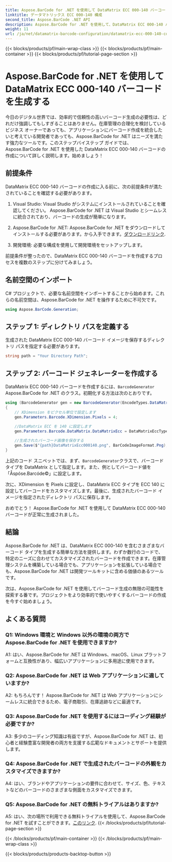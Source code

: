 ```yaml
---
title: Aspose.BarCode for .NET を使用して DataMatrix ECC 000-140 バーコードを生成する
linktitle: データマトリックス ECC 000-140 構成
second_title: Aspose.BarCode .NET API
description: Aspose.BarCode for .NET を使用して、DataMatrix ECC 000-140 バーコードを簡単に作成します。在庫管理などの効率を高めます。
weight: 11
url: /ja/net/datamatrix-barcode-configuration/datamatrix-ecc-000-140-configuration/
---
```


{{< blocks/products/pf/main-wrap-class >}}
{{< blocks/products/pf/main-container >}}
{{< blocks/products/pf/tutorial-page-section >}}

# Aspose.BarCode for .NET を使用して DataMatrix ECC 000-140 バーコードを生成する

今日のデジタル世界では、効率的で信頼性の高いバーコード生成の必要性は、どれだけ強調してもしすぎることはありません。在庫管理の合理化を検討しているビジネス オーナーであっても、アプリケーションにバーコード作成を統合したいと考えている開発者であっても、Aspose.BarCode for .NET はニーズを満たす強力なツールです。このステップバイステップ ガイドでは、Aspose.BarCode for .NET を使用した DataMatrix ECC 000-140 バーコードの作成について詳しく説明します。始めましょう！

## 前提条件

DataMatrix ECC 000-140 バーコードの作成に入る前に、次の前提条件が満たされていることを確認する必要があります。

1. Visual Studio: Visual Studio がシステムにインストールされていることを確認してください。 Aspose.BarCode for .NET は Visual Studio とシームレスに統合されており、バーコードの生成が簡単になります。

2.  Aspose.BarCode for .NET: Aspose.BarCode for .NET をダウンロードしてインストールする必要があります。から入手できます。[ダウンロードリンク](https://releases.aspose.com/barcode/net/).

3. 開発環境: 必要な構成を使用して開発環境をセットアップします。

前提条件が整ったので、DataMatrix ECC 000-140 バーコードを作成するプロセスを複数のステップに分けてみましょう。

## 名前空間のインポート

C# プロジェクトで、必要な名前空間をインポートすることから始めます。これらの名前空間は、Aspose.BarCode for .NET を操作するために不可欠です。

```csharp
using Aspose.BarCode.Generation;
```

## ステップ 1: ディレクトリ パスを定義する

生成された DataMatrix ECC 000-140 バーコード イメージを保存するディレクトリ パスを指定する必要があります。

```csharp
string path = "Your Directory Path";
```

## ステップ 2: バーコード ジェネレーターを作成する

 DataMatrix ECC 000-140 バーコードを作成するには、`BarcodeGenerator` Aspose.BarCode for .NET のクラス。初期化する方法は次のとおりです。

```csharp
using (BarcodeGenerator gen = new BarcodeGenerator(EncodeTypes.DataMatrix, "Åspóse.Barcóde©"))
{
    // XDimension をピクセル単位で設定します
    gen.Parameters.Barcode.XDimension.Pixels = 4;
    
    //DataMatrix ECC を 140 に設定します
    gen.Parameters.Barcode.DataMatrix.DataMatrixEcc = DataMatrixEccType.Ecc140;

    //生成されたバーコード画像を保存する
    gen.Save($"{path}DataMatrixEcc000140.png", BarCodeImageFormat.Png);
}
```

上記のコード スニペットでは、まず、`BarcodeGenerator`クラスで、バーコード タイプを DataMatrix として指定します。また、例としてバーコード値を「Åspóse.Barcóde©」に設定します。

次に、XDimension を Pixels に設定し、DataMatrix ECC タイプを ECC 140 に設定してバーコードをカスタマイズします。最後に、生成されたバーコード イメージを指定されたディレクトリ パスに保存します。

おめでとう！ Aspose.BarCode for .NET を使用して DataMatrix ECC 000-140 バーコードが正常に生成されました。

## 結論

Aspose.BarCode for .NET は、DataMatrix ECC 000-140 を含むさまざまなバーコード タイプを生成する簡単な方法を提供します。わずか数行のコードで、特定のニーズに合わせてカスタマイズされたバーコードを作成できます。在庫管理システムを構築している場合でも、アプリケーションを拡張している場合でも、Aspose.BarCode for .NET は開発ツールキットに含める価値のあるツールです。

次は、Aspose.BarCode for .NET を使用してバーコード生成の無限の可能性を探索する番です。プロジェクトをより効率的で使いやすくするバーコードの作成を今すぐ始めましょう。

## よくある質問

### Q1: Windows 環境と Windows 以外の環境の両方で Aspose.BarCode for .NET を使用できますか?

A1: はい、Aspose.BarCode for .NET は Windows、macOS、Linux プラットフォームと互換性があり、幅広いアプリケーションに多用途に使用できます。

### Q2: Aspose.BarCode for .NET は Web アプリケーションに適していますか?

A2: もちろんです！ Aspose.BarCode for .NET は Web アプリケーションにシームレスに統合できるため、電子商取引、在庫追跡などに最適です。

### Q3: Aspose.BarCode for .NET を使用するにはコーディング経験が必要ですか?

A3: 多少のコーディング知識は有益ですが、Aspose.BarCode for .NET は、初心者と経験豊富な開発者の両方を支援する広範なドキュメントとサポートを提供します。

### Q4: Aspose.BarCode for .NET で生成されたバーコードの外観をカスタマイズできますか?

A4: はい、ブランドやアプリケーションの要件に合わせて、サイズ、色、テキストなどのバーコードのさまざまな側面をカスタマイズできます。

### Q5: Aspose.BarCode for .NET の無料トライアルはありますか?

 A5: はい、次の場所で利用できる無料トライアルを使用して、Aspose.BarCode for .NET を試すことができます。[このリンク](https://releases.aspose.com/).
{{< /blocks/products/pf/tutorial-page-section >}}

{{< /blocks/products/pf/main-container >}}
{{< /blocks/products/pf/main-wrap-class >}}

{{< blocks/products/products-backtop-button >}}
